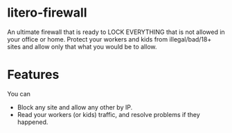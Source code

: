 # litero-firewall
An ultimate firewall that is ready to LOCK EVERYTHING that is not allowed in your office or home. Protect your workers and kids from illegal/bad/18+ sites and allow only that what you would be to allow.
# Features
You can
- Block any site and allow any other by IP.
- Read your workers (or kids) traffic, and resolve problems if they happened.
